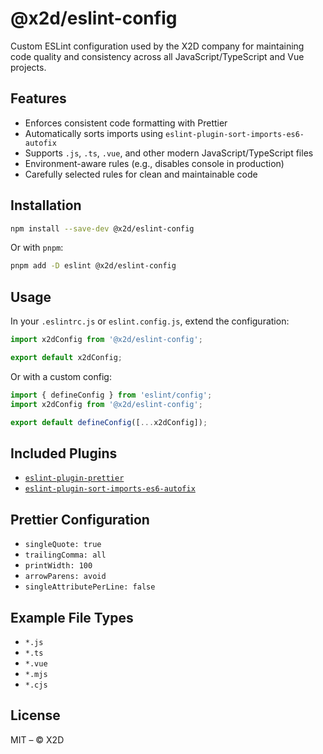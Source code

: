 # @x2d/eslint-config

Custom ESLint configuration used by the X2D company for maintaining code quality and consistency across all JavaScript/TypeScript and Vue projects.

## Features

- Enforces consistent code formatting with Prettier
- Automatically sorts imports using `eslint-plugin-sort-imports-es6-autofix`
- Supports `.js`, `.ts`, `.vue`, and other modern JavaScript/TypeScript files
- Environment-aware rules (e.g., disables console in production)
- Carefully selected rules for clean and maintainable code

## Installation

```bash
npm install --save-dev @x2d/eslint-config
```

Or with `pnpm`:

```bash
pnpm add -D eslint @x2d/eslint-config
```

## Usage

In your `.eslintrc.js` or `eslint.config.js`, extend the configuration:

```js
import x2dConfig from '@x2d/eslint-config';

export default x2dConfig;
```

Or with a custom config:

```js
import { defineConfig } from 'eslint/config';
import x2dConfig from '@x2d/eslint-config';

export default defineConfig([...x2dConfig]);
```

## Included Plugins

- [`eslint-plugin-prettier`](https://github.com/prettier/eslint-plugin-prettier)
- [`eslint-plugin-sort-imports-es6-autofix`](https://github.com/lydell/eslint-plugin-sort-imports-es6-autofix)

## Prettier Configuration

- `singleQuote: true`
- `trailingComma: all`
- `printWidth: 100`
- `arrowParens: avoid`
- `singleAttributePerLine: false`

## Example File Types

- `*.js`
- `*.ts`
- `*.vue`
- `*.mjs`
- `*.cjs`

## License

MIT – © X2D
